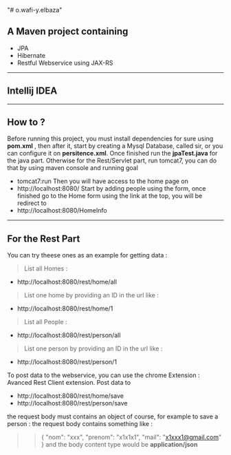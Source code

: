 "# o.wafi-y.elbaza" 

## A Maven project containing
- JPA
- Hibernate
- Restful Webservice using JAX-RS
---

## Intellij IDEA
---

## How to ?
Before running this project, you must install dependencies for sure using **pom.xml** , then after it, start by creating a Mysql Database, called sir, or you can configure it on **persitence.xml**. Once finished run the **jpaTest.java** for the java part.
Otherwise for the Rest/Servlet part, run tomcat7, you can do that by using maven console and running goal
- tomcat7:run
Then you will have access to the home page on 
- http://localhost:8080/
Start by adding people using the form, once finished go to the Home form using the link at the top, you will be redirect to 
- http://localhost:8080/HomeInfo
---
## For the Rest Part 
You can try theese ones as an example for getting data :
> List all Homes :
- http://localhost:8080/rest/home/all
> List one home by providing an ID in the url like : 
- http://localhost:8080/rest/home/1

> List all People :
- http://localhost:8080/rest/person/all
> List one person by providing an ID in the url like : 
- http://localhost:8080/rest/person/1

To post data to the webservice, you can use the chrome Extension : Avanced Rest Client extension.
Post data to 
- http://localhost:8080/rest/home/save
- http://localhost:8080/rest/person/save

the request body must contains an object of course, for example to save a person :
the request body contains something like :
>>    {
       "nom": "xxx",
       "prenom": "x1x1x1",
       "mail": "x1xxx1@gmail.com"
      }
and the body content type would be **application/json**
